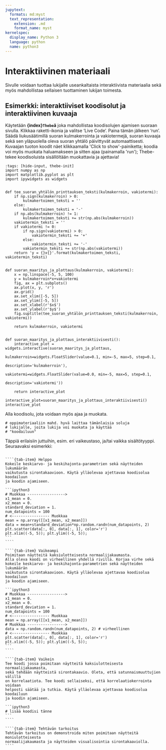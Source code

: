 ```yaml
---
jupytext:
  formats: md:myst
  text_representation:
    extension: .md
    format_name: myst
kernelspec:
  display_name: Python 3
  language: python
  name: python3
---
```


# Interaktiivinen materiaali

Sivulle voidaan tuottaa lukijalle useankaltaista interaktiivista materiaalia sekä myös mahdollistaa sellaisen tuottaminen lukijan toimesta.

## Esimerkki: interaktiiviset koodisolut ja interaktiivinen kuvaaja

Käytetään **{index}`Thebe`ä** joka mahdollistaa koodisolujen ajamisen suoraan sivulla. Klikkaa raketti-ikonia ja valitse ‘Live Code’. Paina tämän jälkeen ‘run’. 
Säädä liukusäätimillä suoran kulmakerrointa ja vakiotermejä, suoran kuvaaja sekä sen yläpuolella oleva suoran yhtälö päivittyvät automaattisesti.
Kuvaajan tuoton koodit näet klikkaamalla 'Click to show'-painiketta; koodia voi myös muokata haluamakseen ja sitten ajaa (painamalla 'run'); Thebe-tekee
koodisoluista sisällöltään muokattavia ja ajettavia!

```{code-cell} ipython3
:tags: [hide-input, thebe-init]
import numpy as np
import matplotlib.pyplot as plt
import ipywidgets as widgets


def tee_suoran_yhtälön_printtauksen_teksti(kulmakerroin, vakiotermi):
    if np.sign(kulmakerroin) > 0:
        kulmakertoimen_teksti = ''
    else:
        kulmakertoimen_teksti = '-'
    if np.abs(kulmakerroin) != 1:
        kulmakertoimen_teksti += str(np.abs(kulmakerroin))
    vakiotermin_teksti = ''
    if vakiotermi != 0:
        if np.sign(vakiotermi) > 0:
            vakiotermin_teksti += '+'
        else:
            vakiotermin_teksti += '-'
        vakiotermin_teksti += str(np.abs(vakiotermi))
    return 'y = {}x{}'.format(kulmakertoimen_teksti, vakiotermin_teksti)


def suoran_maaritys_ja_plottaus(kulmakerroin, vakiotermi):
    x = np.linspace(-5, 5, 100)
    y = kulmakerroin*x+vakiotermi
    fig, ax = plt.subplots()
    ax.plot(x, y, 'r')
    ax.grid()
    ax.set_xlim([-5, 5])
    ax.set_ylim([-5, 5])
    ax.set_xlabel(r'$x$')
    ax.set_ylabel(r'$y$')
    fig.suptitle(tee_suoran_yhtälön_printtauksen_teksti(kulmakerroin, vakiotermi))
    
    return kulmakerroin, vakiotermi


def suoran_maaritys_ja_plottaus_interaktiivisesti():
    interactive_plot = widgets.interactive(suoran_maaritys_ja_plottaus,
                                           kulmakerroin=widgets.FloatSlider(value=0.1, min=-5, max=5, step=0.1,
                                                                              description='kulmakerroin'),
                                           vakiotermi=widgets.FloatSlider(value=0.0, min=-5, max=5, step=0.1,
                                                                              description='vakiotermi'))
                                          
    return interactive_plot
```

```{code-cell} ipython3
interactive_plot=suoran_maaritys_ja_plottaus_interaktiivisesti()
interactive_plot
```

Alla koodisolu, jota voidaan myös ajaa ja muokata.  

```{code-cell} ipython3
# oppimateriaaliin mahd. hyvä laittaa tämänlaisia soluja
# lukijalle, joita lukija voi muokata ja käyttää
# "koodailuun"  
```

Täppiä erilaisiin juttuihin, esim. eri vaikeustaso, ja/tai vaikka sisältötyyppi.  
Seuraavaksi esimerkki:

`````{tab-set}

````{tab-item} Helppo
Kokeile keskiarvo- ja keskihajonta-parametrien sekä näytteiden lukumäärän 
vaikutusta sirontakaavioon. Käytä ylläolevaa ajettavaa koodisolua koodailuun 
ja koodin ajamiseen.

```ipython3
# Muokkaa -----------------> 
x1_mean = 0.
x2_mean = 0.
standard_deviation = 1.
num_datapoints = 100  
# <----------------- Muokkaa
mean = np.array([[x1_mean, x2_mean]])
data = mean+standard_deviation*np.random.randn(num_datapoints, 2)
plt.scatter(data[:, 0], data[:, 1], color='r')
plt.xlim((-5, 5)); plt.ylim((-5, 5));
```
````

````{tab-item} Vaikeampi
Poimitaan näytteitä kaksiulotteisesta normaalijakaumasta. 
Alla oleva koodi on virheellinen yhdellä rivillä. Korjaa virhe sekä
kokeile keskiarvo- ja keskihajonta-parametrien sekä näytteiden lukumäärän 
vaikutusta sirontakaavioon. Käytä ylläolevaa ajettavaa koodisolua koodailuun 
ja koodin ajamiseen.  

```ipython3
# Muokkaa -----------------> 
x1_mean = 0.
x2_mean = 0.
standard_deviation = 1.
num_datapoints = 100  
# <----------------- Muokkaa
mean = np.array([[x1_mean, x2_mean]])
# Muokkaa -----------------> 
data = np.random.randn(num_datapoints, 2) # virheellinen
# <----------------- Muokkaa
plt.scatter(data[:, 0], data[:, 1], color='r')
plt.xlim((-5, 5)); plt.ylim((-5, 5));
```
````

````{tab-item} Vaikein
Tee koodi jossa poimitaan näytteitä kaksiulotteisesta normaalijakaumasta,
sekä tehdään näytteistä sirontakaavio. Oleta, että satunnaismuuttujien välillä
on korrelaatiota. Tee koodi sellaiseksi, että korrelaatiokerrointa voidaan 
helposti säätää ja tutkia. Käytä ylläolevaa ajettavaa koodisolua koodailuun 
ja koodin ajamiseen.

```ipython3
# lisää koodisi tänne
```
````

````{tab-item} Tehtävän tarkoitus
Tehtävän tarkoitus on demonstroida miten poimitaan näytteitä moniulotteisesta
normaalijakaumasta ja näytteiden visualisointia sirontakaaviolla. 
````
`````
